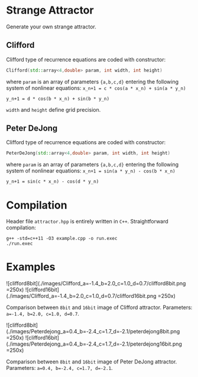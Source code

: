 Strange Attractor
=================
Generate your own strange attractor.

## Clifford
Clifford type of recurrence equations are coded with constructor:
```cpp
Clifford(std::array<4,double> param, int width, int height)
```
where `param` is an array of parameters `{a,b,c,d}` entering the following system of nonlinear equations:
`x_n+1 = c * cos(a * x_n) + sin(a * y_n)`

`y_n+1 = d * cos(b * x_n) + sin(b * y_n)`

`width` and `height` define grid precision.

## Peter DeJong
Clifford type of recurrence equations are coded with constructor:
```cpp
PeterDeJong(std::array<4,double> param, int width, int height)
```
where `param` is an array of parameters `{a,b,c,d}` entering the following system of nonlinear equations:
`x_n+1 = sin(a * y_n) - cos(b * x_n)`

`y_n+1 = sin(c * x_n) - cos(d * y_n)`

# Compilation
Header file `attractor.hpp` is entirely written in `C++`. Straightforward compilation:
```shell
g++ -std=c++11 -O3 example.cpp -o run.exec
./run.exec
```

# Examples
![clifford8bit](./images/Clifford_a=-1.4_b=2.0_c=1.0_d=0.7/clifford8bit.png =250x)
![clifford16bit](./images/Clifford_a=-1.4_b=2.0_c=1.0_d=0.7/clifford16bit.png =250x)

Comparison between `8bit` and `16bit` image of Clifford attractor. Parameters: `a=-1.4, b=2.0, c=1.0, d=0.7`.

![clifford8bit](./images/Peterdejong_a=0.4_b=-2.4_c=1.7_d=-2.1/peterdejong8bit.png =250x)
![clifford16bit](./images/Peterdejong_a=0.4_b=-2.4_c=1.7_d=-2.1/peterdejong16bit.png =250x)

Comparison between `8bit` and `16bit` image of Peter DeJong attractor. Parameters: `a=0.4, b=-2.4, c=1.7, d=-2.1`.
